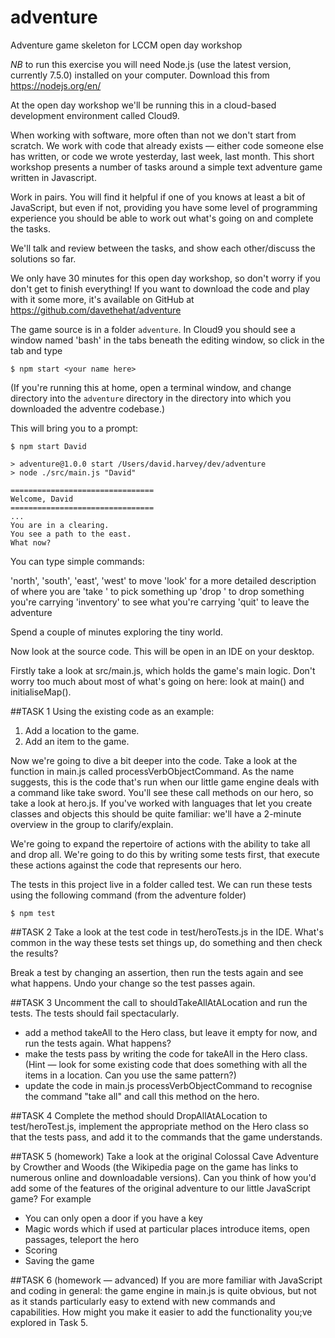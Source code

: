 # adventure
Adventure game skeleton for LCCM open day workshop

*NB* to run this exercise you will need Node.js (use the latest version, currently 7.5.0) installed on your computer. Download this from https://nodejs.org/en/

At the open day workshop we'll be running this in a cloud-based development environment called Cloud9. 

When working with software, more often than not we don't start from scratch. We work with code that already exists — either code someone else has written, or code we wrote yesterday, last week, last month. This short workshop presents a number of tasks around a simple text adventure game written in Javascript. 

Work in pairs. You will find it helpful if one of you knows at least a bit of JavaScript, but even if not, providing you have some level of programming experience you should be able to work out what's going on and complete the tasks.

We'll talk and review between the tasks, and show each other/discuss the solutions so far.

We only have 30 minutes for this open day workshop, so don't worry if you don't get to finish everything! If you want to download the code and play with it some more, it's available on GitHub at https://github.com/davethehat/adventure

The game source is in a folder `adventure`. In Cloud9 you should see a window named 'bash' in the tabs beneath the editing window, so click in the tab and type

```
$ npm start <your name here>
```
(If you're running this at home, open a terminal window, and change directory into the `adventure` directory in the directory into which you downloaded the adventre codebase.)

This will bring you to a prompt:
```
$ npm start David

> adventure@1.0.0 start /Users/david.harvey/dev/adventure
> node ./src/main.js "David"

================================
Welcome, David
================================
...
You are in a clearing.
You see a path to the east.
What now? 
```
You can type simple commands:

'north', 'south', 'east', 'west' to move
'look' for a more detailed description of where you are
'take <item>' to pick something up
'drop <item>' to drop something you're carrying
'inventory' to see what you're carrying
'quit' to leave the adventure

Spend a couple of minutes exploring the tiny world.

Now look at the source code. This will be open in an IDE on your desktop.

Firstly take a look at src/main.js, which holds the game's main logic. Don't worry too much about most of what's going on here: look at main() and initialiseMap(). 

##TASK 1
Using the existing code as an example:

1. Add a location to the game.
2. Add an item to the game.

Now we're going to dive a bit deeper into the code. Take a look at the function in main.js called processVerbObjectCommand. As the name suggests, this is the code that's run when our little game engine deals with a command like take sword. You'll see these call methods on our hero, so take a look at hero.js. If you've worked with languages that let you create classes and objects this should be quite familiar: we'll have a 2-minute overview in the group to clarify/explain. 

We're going to expand the repertoire of actions with the ability to take all and drop all. We're going to do this by writing some tests first, that execute these actions against the code that represents our hero.

The tests in this project live in a folder called test. We can run these tests using the following command (from the adventure folder)

```
$ npm test
```

##TASK 2
Take a look at the test code in test/heroTests.js in the IDE. What's common in the way these tests set things up, do something and then check the results?

Break a test by changing an assertion, then run the tests again and see what happens. Undo your change so the test passes again.

##TASK 3
Uncomment the call to shouldTakeAllAtALocation and run the tests. The tests should fail spectacularly.

* add a method takeAll to the Hero class, but leave it empty for now, and run the tests again. What happens?
* make the tests pass by writing the code for takeAll in the Hero class. (Hint — look for some existing code that does something with all the items in a location. Can you use the same pattern?)
* update the code in main.js processVerbObjectCommand to recognise the command "take all" and call this method on the hero.

##TASK 4
Complete the method should DropAllAtALocation to test/heroTest.js,  implement the appropriate method on the Hero class so that the tests pass, and add it to the commands that the game understands. 

##TASK 5 (homework)
Take a look at the original Colossal Cave Adventure by Crowther and Woods (the Wikipedia page on the game has links to numerous online and downloadable versions). Can you think of how you'd add some of the features of the original adventure to our little JavaScript game? For example
* You can only open a door if you have a key
* Magic words which if used at particular places introduce items, open passages, teleport the hero
* Scoring
* Saving the game

##TASK 6 (homework — advanced)
If you are more familiar with JavaScript and coding in general: the game engine in main.js is quite obvious, but not as it stands particularly easy to extend with new commands and capabilities. How might you make it easier to add the functionality you;ve explored in Task 5.

